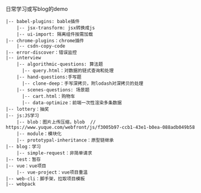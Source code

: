 <!--
 * @Author: yquanmei
 * @Date: 2022-05
 * @LastEditors: yquanmei
 * @LastEditTime: 2022-09
 * @FilePath: /learn-demo/README.md
 * @Description: 
 * Copyright (c) 2022 by 用户/公司名, All Rights Reserved. 
-->
日常学习或写blog的demo

```
|-- babel-plugins: bable插件  
    |-- jsx-transform: jsx转换成js
    |-- ui-import: 隔离组件按需加载
|-- chrome-plugins：chrome插件
    |-- csdn-copy-code
|-- error-discover：错误监控
|-- interview
    |-- algorithmic-questions: 算法题
      |-- query.html：对数据的链式查询和处理
    |-- hand-questions:手写题
      |-- clone-deep：手写深拷贝，附lodash对深拷贝的处理
    |-- scenes-questions: 场景题
      |-- cart.html：购物车
      |-- data-optimize：前端一次性渲染多条数据
|-- lottery：抽奖
|-- js:JS学习
    |-- blob：图片上传压缩，blob  // https://www.yuque.com/webfront/js/f3005b97-ccb1-43e1-b0ea-088adb049b58
    |-- module：模块化
    |-- prototypal-inheritance：原型链继承
|-- blog：学习
    |-- simple-request：非简单请求
|-- test：暂存
|-- vue：vue项目
    |-- vue-project：vue项目重温
|-- web-cli：脚手架，拉取项目模板
|-- webpack

```


